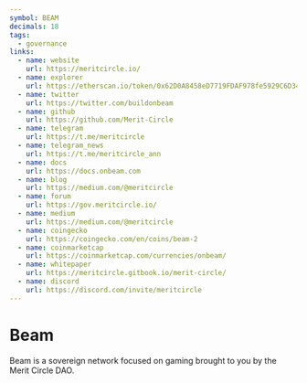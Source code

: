 ```yaml
---
symbol: BEAM
decimals: 18
tags:
  - governance
links:
  - name: website
    url: https://meritcircle.io/
  - name: explorer
    url: https://etherscan.io/token/0x62D0A8458eD7719FDAF978fe5929C6D342B0bFcE
  - name: twitter
    url: https://twitter.com/buildonbeam
  - name: github
    url: https://github.com/Merit-Circle
  - name: telegram
    url: https://t.me/meritcircle
  - name: telegram_news
    url: https://t.me/meritcircle_ann
  - name: docs
    url: https://docs.onbeam.com
  - name: blog
    url: https://medium.com/@meritcircle
  - name: forum
    url: https://gov.meritcircle.io/
  - name: medium
    url: https://medium.com/@meritcircle
  - name: coingecko
    url: https://coingecko.com/en/coins/beam-2
  - name: coinmarketcap
    url: https://coinmarketcap.com/currencies/onbeam/
  - name: whitepaper
    url: https://meritcircle.gitbook.io/merit-circle/
  - name: discord
    url: https://discord.com/invite/meritcircle
---
```


# Beam

Beam is a sovereign network focused on gaming brought to you by the Merit Circle DAO.
